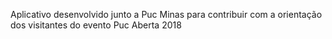 Aplicativo desenvolvido junto a Puc Minas para contribuir com a orientação dos visitantes do evento Puc Aberta 2018
